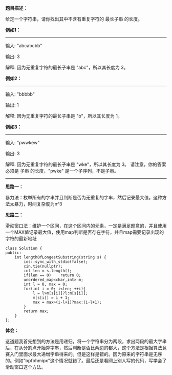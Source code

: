 **题目描述：**

给定一个字符串，请你找出其中不含有重复字符的 最长子串 的长度。

**例如1：**
- - -
输入: "abcabcbb"

输出: 3 

解释: 因为无重复字符的最长子串是 "abc"，所以其长度为 3。

**例如2：**
- - -
输入: "bbbbb"

输出: 1

解释: 因为无重复字符的最长子串是 "b"，所以其长度为 1。

**例如3：**
- - -
输入: "pwwkew"

输出: 3

解释: 因为无重复字符的最长子串是 "wke"，所以其长度为 3。
     请注意，你的答案必须是 子串 的长度，"pwke" 是一个子序列，不是子串。
- - -

**思路一：**

暴力法：枚举所有的字串并且判断是否为无重复的字串，然后记录最大值。这种方法太暴力，时间复杂度为n^3

**思路二：**

滑动窗口法：维护一个区间，在这个区间内的元素，一定是满足题意的，并且使用一个MAX值记录最大值，使用map判断是否存在字符，并且map需要记录出现的字符的最新地址
```
class Solution {
public:
    int lengthOfLongestSubstring(string s) {
        ios::sync_with_stdio(false);
        cin.tie(nullptr);
        int len = s.length();
        if(len == 0)    return 0;
        unordered_map<char,int> m;
        int l = 0, max = 0;
        for(int i = 0; i<len; ++i){
            l = l>m[s[i]]?l:m[s[i]];
            m[s[i]] = i + 1;
            max = max>(i-l+1)?max:(i-l+1);
        }
        return max;
    }
};
```
**体会：**

这道题我首先想到的方法是用递归，将一个字符串分为两段，求出两段的最大字串后，在从分割点开始算字串，然后判断是否比两边的都大，这个方法是根据算法竞赛入门里面求最大递增字串得来的。但是这样是错的。因为原来的字符串是无序的。例如"bpfbhmipx"这个情况就错了。最后还是看网上别人写的代码，写学会了滑动窗口这个方法。

